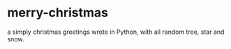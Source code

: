 # merry-christmas
a  simply christmas greetings wrote in Python, with all random tree, star and snow.
